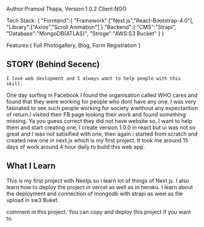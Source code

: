 
Author:Pramod Thapa,
Version:1.0.2
Client:NGO


Tech Stack: {
    "Forntend":{
        "Framework":["Next.js","React-Bootstrap-4.0"],
        "Library":["Axios","Scroll Animation"]
        }
    "Backend":{
        "CMS":"Strapi",
        "Database":"MongoDB(ATLAS)",
        "Stroge":"AWS:S3 Bucket"
    }
}


Features:{
    Full Photogallery,
    Blog,
    Form Registration 
}


## STORY (Behind Secenc)

    I love web devlopment and I always want to help people with this skill. 
One day surfing in Facebook I found the organisation called WHO cares and found that they were working for people who dont have any one. I was very fasinated to see such people working for society wwithout any expectantion of return.I visited their FB page looking their work and found something missing. Ya you guess correct they did not have website so, I want to help them and start creating one, I create version 1.0.0 in react but ui was not so great and I was not satisified with one, then again i started from scratch and created new one in next.js which is my first project. It took me around 15 days of work  around 4 hour daily to build this web app.


## What I Learn

This is my first project with Nextjs so i learn lot of things of Next js.
I also learn how to deploy the project in vercel as well as in heroku.
I learn about the deployment and connection of mongodb with strapi as weel as file upload in sw3 Buket.


comment in this project.
You can copy and deploy this project if you want to.
